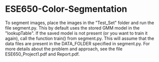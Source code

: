 # ESE650-Color-Segmentation

To segment images, place the images in the "Test_Set" folder and run the file segment.py. This by default uses the stored GMM model in the "lookupTable". If the saved model is not present (or you want to train it again), call the function train() from segment.py. This will assume that the data files are present in the DATA_FOLDER specified in segment.py. For more details about the problem and approach, see the file ESE650_Project1.pdf and Report.pdf.